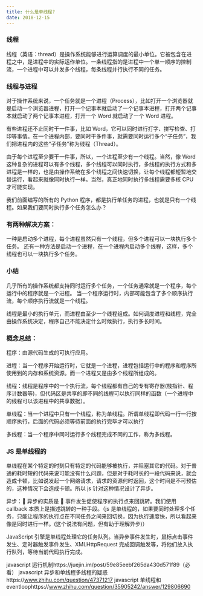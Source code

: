 ```yaml
---
title: 什么是单线程?
date: 2018-12-15
---
```


### 线程

线程（英语：thread）是操作系统能够进行运算调度的最小单位。它被包含在进程之中，是进程中的实际运作单位。一条线程指的是进程中一个单一顺序的控制流，一个进程中可以并发多个线程，每条线程并行执行不同的任务。

### 线程与进程

对于操作系统来说，一个任务就是一个进程（Process），比如打开一个浏览器就是启动一个浏览器进程，打开一个记事本就启动了一个记事本进程，打开两个记事本就启动了两个记事本进程，打开一个 Word 就启动了一个 Word 进程。

有些进程还不止同时干一件事，比如 Word，它可以同时进行打字、拼写检查、打印等事情。在一个进程内部，要同时干多件事，就需要同时运行多个“子任务”，我们把进程内的这些“子任务”称为线程（Thread）。

由于每个进程至少要干一件事，所以，一个进程至少有一个线程。当然，像 Word 这种复杂的进程可以有多个线程，多个线程可以同时执行，多线程的执行方式和多进程是一样的，也是由操作系统在多个线程之间快速切换，让每个线程都短暂地交替运行，看起来就像同时执行一样。当然，真正地同时执行多线程需要多核 CPU 才可能实现。

我们前面编写的所有的 Python 程序，都是执行单任务的进程，也就是只有一个线程。如果我们要同时执行多个任务怎么办？

### 有两种解决方案：

一种是启动多个进程，每个进程虽然只有一个线程，但多个进程可以一块执行多个任务。
还有一种方法是启动一个进程，在一个进程内启动多个线程，这样，多个线程也可以一块执行多个任务。

### 小结

几乎所有的操作系统都支持同时运行多个任务，一个任务通常就是一个程序，每个运行中的程序就是一个进程。 当一个程序运行时，内部可能包含了多个顺序执行流，每个顺序执行流就是一个线程。

线程是最小的执行单元，而进程由至少一个线程组成。如何调度进程和线程，完全由操作系统决定，程序自己不能决定什么时候执行，执行多长时间。

### 概念总结：

程序：由源代码生成的可执行应用。

进程：当一个程序开始运行时，它就是一个进程，进程包括运行中的程序和程序所使用到的内存和系统资源。而一个进程又是由多个线程所组成的。

线程：线程是程序中的一个执行流，每个线程都有自己的专有寄存器(栈指针、程序计数器等)，但代码区是共享的即不同的线程可以执行同样的函数（一个进程中的线程可以该进程中的共享数据）。

单线程：当一个进程中只有一个线程，称为单线程。所谓单线程即代码一行一行按顺序执行，后面的代码必须等待前面的执行完毕才可以执行

多线程：当一个程序中同时运行多个线程完成不同的工作，称为多线程。

### JS 是单线程的

单线程在某个特定的时刻只有特定的代码能够被执行，并阻塞其它的代码。对于普通的耗时短的代码来说可能没有什么问题，但是对于耗时长的一段代码来说，就会造成卡顿，比如说发起一个网络请求，请求的资源何时返回，这个时间是不可预估的，这种情况下会造成卡顿。所以 js 针对这种情况设计了异步。

异步： 异步的实质是  事件发生促使程序的执行点来回跳转。我们使用 callback 本质上是描述跳转的一种手段。（js 是单线程的，如果要同时处理多个任务，只能让程序的执行点在不同任务之间来回切换，因为执行速度快，所以看起来像是同时进行一样。(这个说法有问题，但有助于理解异步)）

JavaScript 引擎是单线程处理它的任务队列。当异步事件发生时，鼠标点击事件发生、定时器触发事件发生、XMLHttpRequest 完成回调触发等，将他们放入执行队列，等待当前代码执行完成。

javascript 运行机制https://juejin.im/post/59e85eebf265da430d571f89（必看）
javascript 异步和单线程多线程的疑惑https://www.zhihu.com/question/47371217
javascript 单线程和 eventloophttps://www.zhihu.com/question/35905242/answer/129806690
